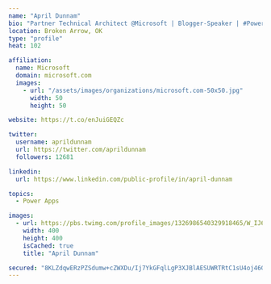 ```yaml
---
name: "April Dunnam"
bio: "Partner Technical Architect @Microsoft | Blogger-Speaker | #PowerApps, #PowerAutomate, #Office365, #SharePoint | #WIT | #Karaoke Queen"
location: Broken Arrow, OK
type: "profile"
heat: 102

affiliation:
  name: Microsoft
  domain: microsoft.com
  images:
    - url: "/assets/images/organizations/microsoft.com-50x50.jpg"
      width: 50
      height: 50

website: https://t.co/enJuiGEQZc

twitter:
  username: aprildunnam
  url: https://twitter.com/aprildunnam
  followers: 12681

linkedin:
  url: https://www.linkedin.com/public-profile/in/april-dunnam

topics:
  - Power Apps

images:
  - url: https://pbs.twimg.com/profile_images/1326986540329918465/W_IJ6Ih2_400x400.jpg
    width: 400
    height: 400
    isCached: true
    title: "April Dunnam"

secured: "8KLZdqwERzPZSdumw+cZWXDu/Ij7YkGFqlLgP3XJBlAESUWRTRtC1sU4oj46GjHhPTvGCdrawmDmdyqlTuEfDmAzTJ9o35OGY3+2KrqM0Xm4Q61j4ULHAy2A8oCiYAR6jzXfbr1PRmQ021iUyx9TNXv0LShqiqBlLIOGJxNIdFwbtcCAvb6txcdm6xjgDE2y4f0DdOPKcolYDTKxxQJokNpCLHe1wunidw0m50l73RKzr2WpX5rm+qBLlDZq0RmDh9TLWdNwmh83T86rdFi6u08EheQceLAFzxPXCpNAuGVzqrP2C0c4YoGKQ/jBn2ktsBSWKo3QNlZ/If8IiBBwFtmX7FP5j6zZ5e2yfch+uEbJIzuY2jkYG7hW8SZYZKmge3E/Os0VjMPckNYB63CTRYScs6mRIbjI5PeZGGQZubs=;DMdc06JxB5DmvI0pn74Piw=="
---
```


